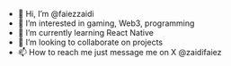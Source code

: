 - 👋 Hi, I’m @faiezzaidi
- 👀 I’m interested in gaming, Web3, programming
- 🌱 I’m currently learning React Native
- 💞️ I’m looking to collaborate on projects
- 📫 How to reach me just message me on X @zaidifaiez

<!---
faiezzaidi/faiezzaidi is a ✨ special ✨ repository because its `README.md` (this file) appears on your GitHub profile.
You can click the Preview link to take a look at your changes.
--->
